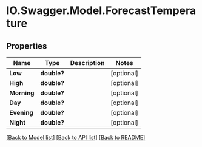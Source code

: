 # IO.Swagger.Model.ForecastTemperature
## Properties

Name | Type | Description | Notes
------------ | ------------- | ------------- | -------------
**Low** | **double?** |  | [optional] 
**High** | **double?** |  | [optional] 
**Morning** | **double?** |  | [optional] 
**Day** | **double?** |  | [optional] 
**Evening** | **double?** |  | [optional] 
**Night** | **double?** |  | [optional] 

[[Back to Model list]](../README.md#documentation-for-models) [[Back to API list]](../README.md#documentation-for-api-endpoints) [[Back to README]](../README.md)

